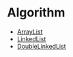 Algorithm
===

-   [ArrayList](ArrayList/README.md)
-   [LinkedList](LInkedList/README.md)
-   [DoubleLinkedList](Double_LinkedList/README.md)